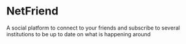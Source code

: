 NetFriend
=========

A social platform to connect to your friends and subscribe to several institutions to be up to date on what is happening around
